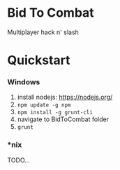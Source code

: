 # Bid To Combat
Multiplayer hack n' slash

# Quickstart

### Windows
1. install nodejs: https://nodejs.org/
2. `npm update -g npm`
3. `npm install -g grunt-cli`
4. navigate to BidToCombat folder
5. `grunt`

### *nix
TODO...
